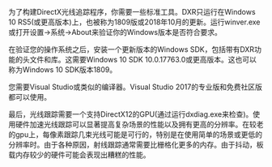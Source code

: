 为了构建DirectX光线追踪程序，你需要一些标准工具。DXR只运行在Windows 10 RS5(或更高版本)上，也被称为1809版或2018年10月的更新。运行winver.exe或打开设置→系统→About来验证你的Windows版本是否符合要求。

在验证您的操作系统之后，安装一个更新版本的Windows SDK，包括带有DXR功能的头文件和库。这需要Windows 10 SDK 10.0.17763.0或更高版本。这也可以称为Windows 10 SDK版本1809。

您需要Visual Studio或类似的编译器。Visual Studio 2017的专业版和免费社区版都可以使用。

最后，光线跟踪需要一个支持DirectX12的GPU(通过运行dxdiag.exe来检查)。使用硬件加速光线跟踪可以显著提高复杂场景的性能以及拥有更高的分辨率。在较老的gpu上，每像素跟踪几束光线可能是可行的，特别是在使用简单的场景或更低的分辨率时。由于各种原因，射线跟踪通常需要比栅格化更多的内存。由于抖动，板载内存较少的硬件可能会表现出糟糕的性能。